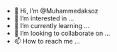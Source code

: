 - 👋 Hi, I’m @Muhammedaksoz
- 👀 I’m interested in ...
- 🌱 I’m currently learning ...
- 💞️ I’m looking to collaborate on ...
- 📫 How to reach me ...

<!---
Muhammedaksoz/Muhammedaksoz is a ✨ special ✨ repository because its `README.md` (this file) appears on your GitHub profile.
You can click the Preview link to take a look at your changes.
--->
